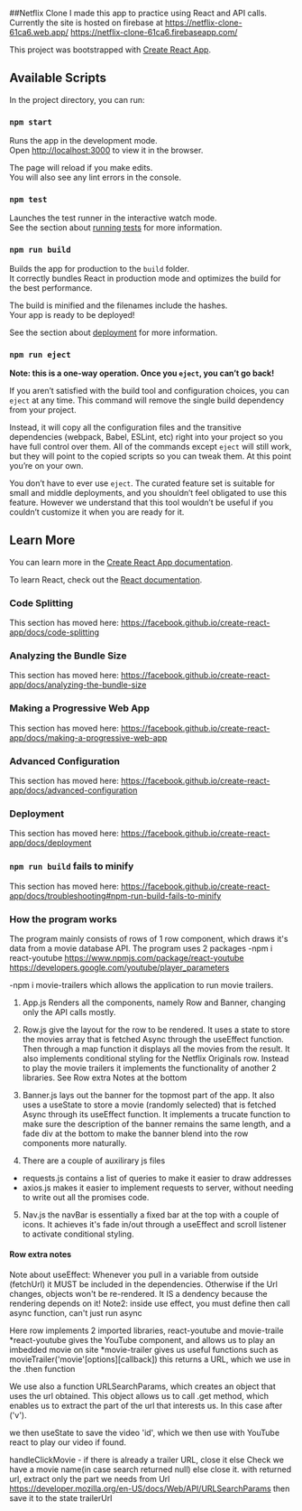 ##Netflix Clone
I made this app to practice using React and API calls. Currently
the site is hosted on firebase at
https://netflix-clone-61ca6.web.app/
https://netflix-clone-61ca6.firebaseapp.com/


This project was bootstrapped with [Create React App](https://github.com/facebook/create-react-app).

## Available Scripts

In the project directory, you can run:

### `npm start`

Runs the app in the development mode.<br />
Open [http://localhost:3000](http://localhost:3000) to view it in the browser.

The page will reload if you make edits.<br />
You will also see any lint errors in the console.

### `npm test`

Launches the test runner in the interactive watch mode.<br />
See the section about [running tests](https://facebook.github.io/create-react-app/docs/running-tests) for more information.

### `npm run build`

Builds the app for production to the `build` folder.<br />
It correctly bundles React in production mode and optimizes the build for the best performance.

The build is minified and the filenames include the hashes.<br />
Your app is ready to be deployed!

See the section about [deployment](https://facebook.github.io/create-react-app/docs/deployment) for more information.

### `npm run eject`

**Note: this is a one-way operation. Once you `eject`, you can’t go back!**

If you aren’t satisfied with the build tool and configuration choices, you can `eject` at any time. This command will remove the single build dependency from your project.

Instead, it will copy all the configuration files and the transitive dependencies (webpack, Babel, ESLint, etc) right into your project so you have full control over them. All of the commands except `eject` will still work, but they will point to the copied scripts so you can tweak them. At this point you’re on your own.

You don’t have to ever use `eject`. The curated feature set is suitable for small and middle deployments, and you shouldn’t feel obligated to use this feature. However we understand that this tool wouldn’t be useful if you couldn’t customize it when you are ready for it.

## Learn More

You can learn more in the [Create React App documentation](https://facebook.github.io/create-react-app/docs/getting-started).

To learn React, check out the [React documentation](https://reactjs.org/).

### Code Splitting

This section has moved here: https://facebook.github.io/create-react-app/docs/code-splitting

### Analyzing the Bundle Size

This section has moved here: https://facebook.github.io/create-react-app/docs/analyzing-the-bundle-size

### Making a Progressive Web App

This section has moved here: https://facebook.github.io/create-react-app/docs/making-a-progressive-web-app

### Advanced Configuration

This section has moved here: https://facebook.github.io/create-react-app/docs/advanced-configuration

### Deployment

This section has moved here: https://facebook.github.io/create-react-app/docs/deployment

### `npm run build` fails to minify

This section has moved here: https://facebook.github.io/create-react-app/docs/troubleshooting#npm-run-build-fails-to-minify

### How the program works

The program mainly consists of rows of 1 row component, which draws it's data from a movie database API.
The program uses 2 packages
-npm i react-youtube
https://www.npmjs.com/package/react-youtube
https://developers.google.com/youtube/player_parameters

-npm i movie-trailers
which allows the application to run movie trailers.

1. App.js Renders all the components, namely Row and Banner, changing only the API calls mostly.
2. Row.js give the layout for the row to be rendered. It uses a state to store
the movies array that is fetched Async through the useEffect function.
Then through a map function it displays all the movies from the result.
It also implements conditional styling for the Netflix Originals row.
Instead to play the movie trailers it implements the functionality of another 2 libraries. See Row extra Notes at the bottom

3. Banner.js lays out the banner for the topmost part of the app. It also uses a useState to store a movie (randomly selected) that is fetched Async through
its useEffect function. It implements a trucate function to make sure the
description of the banner remains the same length, and a fade div at the bottom
to make the banner blend into the row components more naturally.
4. There are a couple of auxilirary js files
  *  requests.js contains a list of queries to make it easier to draw addresses
  *  axios.js makes it easier to implement requests to server, without needing to write out all the promises code.
5. Nav.js the navBar is essentially a fixed bar at the top with a couple of icons. It achieves it's fade in/out
through a useEffect and scroll listener to activate conditional styling.

#### Row extra notes
Note about useEffect: Whenever you pull in a variable from outside (fetchUrl)
  it MUST be included in the dependencies. Otherwise if the
  Url changes, objects won't be re-rendered. It IS a dendency
  because the rendering depends on it!
  Note2: inside use effect, you must define then call async
  function, can't just run async

  Here row implements 2 imported libraries, react-youtube and movie-traile
  *react-youtube gives the YouTube component, and allows us to
  play an imbedded movie on site
  *movie-trailer gives us useful functions such as movieTrailer('movie'[options][callback])
  this returns a URL, which we use in the .then function

  We use also a function URLSearchParams, which creates an object that uses the url obtained.
  This object allows us to call .get method, which enables us to extract the part of the url
  that interests us. In this case after ('v').

  we then useState to save the video 'id', which we then use with YouTube react to play our video
  if found.

  handleClickMovie -
  if there is already a trailer URL, close it
  else
  Check we have a movie name(in case search returned null) else close it.
  with returned url, extract only the part we needs from Url
  https://developer.mozilla.org/en-US/docs/Web/API/URLSearchParams
  then save it to the state trailerUrl

